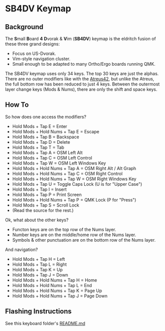 # SB4DV Keymap

## Background
The **S**mall **B**oard **4** **D**vorak & **V**im (**SB4DV**) keymap is the eldritch fusion of these three grand designs:
 - Focus on US-Dvorak.
 - Vim-style navigation cluster.
 - Small enough to be adapted to many Ortho/Ergo boards running QMK.

The SB4DV keymap uses only 34 keys. The top 30 keys are just the alphas. There are no outer modifiers like with the [Atreus42](https://atreus.technomancy.us/), but unlike the Atreus, the full bottom row has been reduced to just 4 keys. Between the outermost layer change keys (Mods & Nums), there are only the shift and space keys.

## How To

So how does one access the modifiers?
 - Hold Mods + Tap E = Enter
 - Hold Mods + Hold Nums + Tap E = Escape
 - Hold Mods + Tap B = Backspace
 - Hold Mods + Tap D = Delete
 - Hold Mods + Tap T = Tab
 - Hold Mods + Tap A = OSM Left Alt
 - Hold Mods + Tap C = OSM Left Control
 - Hold Mods + Tap W = OSM Left Windows Key
 - Hold Mods + Hold Nums + Tap A = OSM Right Alt / Alt Graph
 - Hold Mods + Hold Nums + Tap C = OSM Right Control
 - Hold Mods + Hold Nums + Tap W = OSM Right Windows Key
 - Hold Mods + Tap U = Toggle Caps Lock (U is for "Upper Case")
 - Hold Mods + Tap I = Insert
 - Hold Mods + Tap P = Print Screen
 - Hold Mods + Hold Nums + Tap P = QMK Lock (P for "Press")
 - Hold Mods + Tap S = Scroll Lock
 - (Read the source for the rest.)

Ok, what about the other keys?
 - Functon keys are on the top row of the Nums layer.
 - Number keys are on the middle/home row of the Nums layer.
 - Symbols & other punctuation are on the bottom row of the Nums layer.

And navigation?
 - Hold Mods + Tap H = Left
 - Hold Mods + Tap L = Right
 - Hold Mods + Tap K = Up
 - Hold Mods + Tap J = Down
 - Hold Mods + Hold Nums + Tap H = Home
 - Hold Mods + Hold Nums + Tap L = End
 - Hold Mods + Hold Nums + Tap K = Page Up
 - Hold Mods + Hold Nums + Tap J = Page Down

## Flashing Instructions

See this keyboard folder's [README.md](../../README.md)
